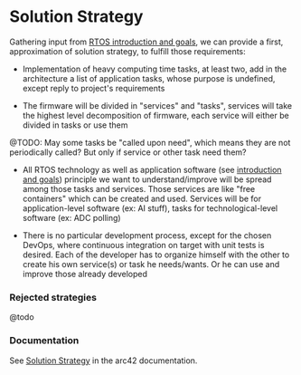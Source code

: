 # Solution Strategy

Gathering input from [RTOS introduction and goals](../00_Requirements_Inputs/01_introduction_and_goals_RTOS.md), we can provide a first, approximation of solution strategy, to fulfill those requirements:

-   Implementation of heavy computing time tasks, at least two, add in the architecture a list of application tasks, whose purpose is undefined, except reply to project's requirements

-   The firmware will be divided in "services" and "tasks", services will take the highest level decomposition of firmware, each service will either be divided in tasks or use them

@TODO: May some tasks be "called upon need", which means they are not periodically called? But only if service or other task need them?

-   All RTOS technology as well as application software (see [introduction and goals](../00_Requirements_Inputs/01_introduction_and_goals.md)) principle we want to understand/improve will be spread among those tasks and services. Those services are like "free containers" which can be created and used. Services will be for application-level software (ex: AI stuff), tasks for technological-level software (ex: ADC polling)

-   There is no particular development process, except for the chosen DevOps, where continuous integration on target with unit tests is desired. Each of the developer has to organize himself with the other to create his own service(s) or task he needs/wants. Or he can use and improve those already developed

### Rejected strategies
@todo

### Documentation
See [Solution Strategy](https://docs.arc42.org/section-4/) in the arc42
documentation.
